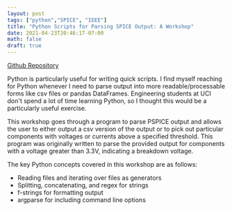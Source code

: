 ```yaml
---
layout: post
tags: ["python","SPICE", "IEEE"]
title: "Python Scripts for Parsing SPICE Output: A Workshop"
date: 2021-04-23T20:46:17-07:00
math: false
draft: true
---
```

[Github Repository](https://github.com/ValenYamamoto/IEEE_Python_Workshop)

Python is particularly useful for writing quick scripts. I find myself reaching
for Python whenever I need to parse output into more readable/processable forms
like csv files or pandas DataFrames. Engineering students at UCI don't spend a
lot of time learning Python, so I thought this would be a particularly useful
exercise.

This workshop goes through a program to parse PSPICE output and allows the user
to either output a csv version of the output or to pick out particular
components with voltages or currents above a specified threshold. This program
was originally written to parse the provided output for components with a
voltage greater than 3.3V, indicating a breakdown voltage.

The key Python concepts covered in this workshop are as follows:
* Reading files and iterating over files as generators
* Splitting, concatenating, and regex for strings
* f-strings for formatting output
* argparse for including command line options


